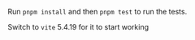 Run `pnpm install` and then `pnpm test` to run the tests.

Switch to `vite` 5.4.19 for it to start working
